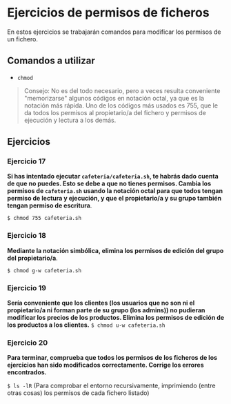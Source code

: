 # Ejercicios de permisos de ficheros
En estos ejercicios se trabajarán comandos para modificar los permisos de un fichero.


## Comandos a utilizar
- `chmod`

> Consejo: No es del todo necesario, pero a veces resulta conveniente "memorizarse" algunos códigos en notación octal, ya que es la notación más rápida. Uno de los códigos más usados es 755, que le da todos los permisos al propietario/a del fichero y permisos de ejecución y lectura a los demás.

## Ejercicios
### Ejercicio 17
**Si has intentado ejecutar `cafeteria/cafeteria.sh`, te habrás dado cuenta de que no puedes. Esto se debe a que no tienes permisos. Cambia los permisos de `cafeteria.sh` usando la notación octal para que todos tengan permiso de lectura y ejecución, y que el propietario/a y su grupo también tengan permiso de escritura**.

`$ chmod 755 cafeteria.sh`

### Ejercicio 18
**Mediante la notación simbólica, elimina los permisos de edición del grupo del propietario/a**.

`$ chmod g-w cafeteria.sh`

### Ejercicio 19
**Sería conveniente que los clientes (los usuarios que no son ni el propietario/a ni forman parte de su grupo (los admins)) no pudieran modificar los precios de los productos. Elimina los permisos de edición de los productos a los clientes.**
`$ chmod u-w cafeteria.sh`

### Ejercicio 20
**Para terminar, comprueba que todos los permisos de los ficheros de los ejercicios han sido modificados correctamente. Corrige los errores encontrados.**

`$ ls -lR` (Para comprobar el entorno recursivamente, imprimiendo (entre otras cosas) los permisos de cada fichero listado)
